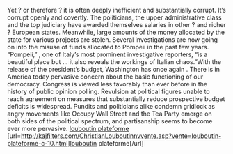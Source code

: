 Yet ? or therefore ? it is often deeply inefficient and substantially corrupt. It’s corrupt openly and covertly. The politicians, the upper administrative class and the top judiciary have awarded themselves salaries  in other ? and richer ? European states. Meanwhile, large amounts of the money allocated by the state for various projects are stolen. Several investigations are now going on into the misuse of funds allocated to Pompeii in the past few years. “Pompeii,” , one of Italy’s most prominent investigative reporters, “is a beautiful place but … it also reveals the workings of Italian chaos.”With the release of the president’s budget, Washington has once again . There is in America today pervasive concern about the basic functioning of our democracy. Congress is viewed less favorably than ever before in the history of public opinion polling. Revulsion at political figures unable to reach agreement on measures that substantially reduce prospective budget deficits is widespread. Pundits and politicians alike condemn gridlock as angry movements like Occupy Wall Street and the Tea Party emerge on both sides of the political spectrum, and partisanship seems to become ever more pervasive.
 <a href="http://kajfilters.com/ChristianLouboutinnvvente.asp?vente=louboutin-plateforme-c-10.html" >louboutin plateforme</a>
[url=http://kajfilters.com/ChristianLouboutinnvvente.asp?vente=louboutin-plateforme-c-10.html]louboutin plateforme[/url]
